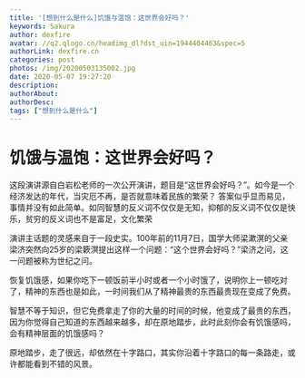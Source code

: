 ```yaml
---
title: '[想到什么是什么]饥饿与温饱：这世界会好吗？'
keywords: Sakura
author: dexfire
avatar: //q2.qlogo.cn/headimg_dl?dst_uin=1944404463&spec=5
authorLink: dexfire.cn
categories: post
photos: /img/20200503135002.jpg
date: 2020-05-07 19:27:20
description:
authorAbout:
authorDesc:
tags: ["想到什么是什么"]
---
```


# 饥饿与温饱：这世界会好吗？

这段演讲源自白岩松老师的一次公开演讲，题目是“这世界会好吗？”。如今是一个经济发达的年代，当灾厄不再，是否就意味着民族的繁荣？
答案似乎显而易见，事情并没有如此简单。如同智慧的反义词不仅仅是无知，抑郁的反义词不仅仅是快乐，贫穷的反义词也不是富足，文化繁荣

演讲主话题的灵感来自于一段史实。100年前的11月7日，国学大师梁漱溟的父亲梁济突然向25岁的梁簌溟提出这样一个问题：“这个世界会好吗？”梁济之问，这一问题被称为世纪之问。

恢复饥饿感，如果你吃下一顿饭前半小时或者一个小时饿了，说明你上一顿吃对了，精神的东西也是如此，一时间我们从了精神最贵的东西最贵现在变成了免费。

智慧不等于知识，但它免费拿走了你的大量的时间的时候，他变成了最贵的东西，因为你觉得自己知道的东西越来越多，却在原地踏步，此时此刻你会有饥饿感吗，会有精神层面的饥饿感吗？

原地踏步，走了很远，却依然在十字路口，其实你沿着十字路口的每一条路走，或许都能看到不错的风景。
